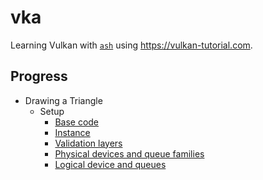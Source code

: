# vka

Learning Vulkan with [`ash`](https://github.com/MaikKlein/ash) using https://vulkan-tutorial.com.

Progress
---
- Drawing a Triangle
  - Setup
    - [Base code](https://github.com/al-jshen/vka/blob/4560023e3144840d33c5cfc0a177a11095535e03/src/main.rs)
    - [Instance](https://github.com/al-jshen/vka/blob/95931de5a2702d7e96ec1d4a758a6be7dc308484/src/main.rs)
    - [Validation layers](https://github.com/al-jshen/vka/blob/8eb4158a26213f129310723bf64286be2f896940/src/main.rs)
    - [Physical devices and queue families](https://github.com/al-jshen/vka/blob/dbc09b4db3c7cdc78bc065c910331eb043f7fe1c/src/main.rs)
    - [Logical device and queues](https://github.com/al-jshen/vka/blob/4f9a523d47d40282d43d3ea528f82756a29a04aa/src/main.rs)
